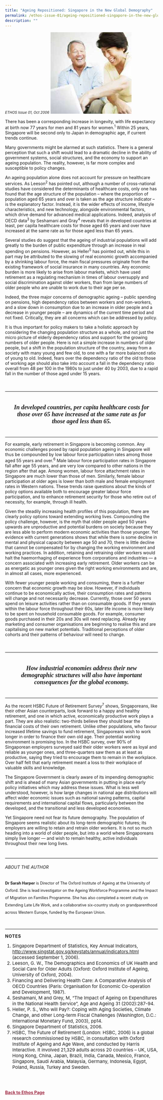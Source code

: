 ```yaml
---
title: "Ageing Repositioned: Singapore in the New Global Demography"
permalink: /ethos-issue-01/ageing-repositioned-singapore-in-the-new-global-demography/
description: ""
---
```

<style>

.back a
{
	color: #9f2943;
	font-weight: bold;
}

#banner img
{
	width:100%;
}
	
.young-at-heart
{
background-color: #949646;	
padding:20px;
color:white;
margin-top: 30px;
}
	
.young-at-heart h4
{
color:white;
}	

.young-at-heart a
{
color:white;
}		
	
.author
{
border-bottom: 1px solid black;
margin-top:40px;
padding-bottom:30px;
border-top: 1px solid black;	

}

.author p {
	font-size: 0.9em;
	line-height:24px !important;
	}	
	

.break
{
   border-top: 1px solid  black;
   border-bottom: 1px solid black;
	 padding:20px;
	text-align:center;
	margin-top:50px;
}
	
.break1
{
font-family: Georgia;
	font-size:20px;
	font-style: italic;
	font-weight: bold;
}

.boxheader {
	color: white !important;
	}	

.containerbox {
	background-color: #B7C9E2;
	border-radius: 10px;
	padding: 5%;
	margin-top: 5%;
	
	}	

li {
	font-size: 15px !important;
	
	}	
	
.notestop
{
	font-size: 15px;
	line-height:22px !important;
}	
	

</style>

<em><small>ETHOS Issue 01, Oct 2006</small></em>
<img src="/images/Ethos_Images/Ethos_Issue_01/Ageing_Repositioned.jpg">

 
<p>There has been a corresponding increase in longevity, with life expectancy at birth now 77 years for men and 81 years for women.<sup>1</sup> Within 25
years, Singapore will be second only to Japan in demographic age, if current trends continue.</p>  

<p>Many governments might be alarmed at such statistics. There is a general perception that such a shift would lead to a dramatic decline in the ability of government systems, social structures, and the economy to support an ageing population. The reality, however, is far more complex and susceptible to policy changes.</p>

<p>An ageing population alone does not account for pressure on healthcare services. As Leeson<sup>2</sup> has pointed out, although a number of cross-national studies have considered the determinants of healthcare costs, only one has found that the age structure of the population – where the proportion of population aged 65 years and over is taken as the age structure indicator – is the explanatory factor. Instead, it is the wider effects of income, lifestyle characteristics, and new technology, alongside environmental factors, which drive demand for advanced medical applications. Indeed, analysis of OECD data<sup>3</sup> by Seshamani and Gray<sup>4</sup> reveals that in developed countries at least, per capita healthcare costs for those aged 65 years and over have increased at the same rate as for those aged less than 65 years.</p>


<p>Several studies do suggest that the ageing of industrial populations will add greatly to the burden of public expenditure through an increase in real spending on pensions. However, as Heller<sup>5</sup> has pointed out, while this in part may be attributed to the slowing of real economic growth accompanied by a shrinking labour force, the main fiscal pressures originate from the existing framework of social insurance in many countries. Any economic burden is more likely to arise from labour markets, which have used retirement as a regulating mechanism in times of labour oversupply and social discrimination against older workers, than from large numbers of older people who are unable to work due to their age per se.</p>

<p>Indeed, the three major concerns of demographic ageing – public spending on pensions, high dependency ratios between workers and non-workers, and a slow down in consumption due to an increase in older people and a decrease in younger people – are dynamics of the current time period and not fixed. Critically, they are all concerns which can be addressed by policy.</p>

<p>It is thus important for policy makers to take a holistic approach by considering the changing population structure as a whole, and not just the micro picture of elderly dependency ratios and support for the growing numbers of older people. Here is not a simple increase in numbers of older people, but a shift in the population structure of the country, away from a society with many young and few old, to one with a far more balanced ratio of young to old. Indeed, fears over the dependency ratio of the old to those of working age should also take into account a fall in the dependency ratio overall from 48 per 100 in the 1980s to just under 40 by 2003, due to a rapid fall in the number of those aged under 15 years.</p>

<div class="break">  
  
<p class="break1">  
In developed countries, per capita healthcare costs for those over 65 have increased at the same rate as for those aged less than 65.
</p>  
  
</div>  

<p>For example, early retirement in Singapore is becoming common. Any economic challenges posed by rapid population ageing in Singapore will thus be compounded by low labour force participation rates among those aged 55 years and over.<sup>6</sup> Male labour force participation rates in Singapore fall after age 55 years, and are very low compared to other nations in the region after that age. Among women, labour force attachment rates in Singapore are much lower than those of men. Similarly, female labour participation at older ages is lower than both male and female employment rates in Western nations. These trends raise questions about the kinds of policy options available both to encourage greater labour force participation, and to enhance retirement security for those who retire out of necessity, for example, through ill health.</p>

<p>Given the steadily increasing health profiles of this population, there are clearly policy options toward extending working lives. Compounding the policy challenge, however, is the myth that older people aged 50 years upwards are unproductive and potential burdens on society because they are less able to perform modern economic activities than those younger. Yet evidence with current generations shows that while there is some decline in mental and physical capacity between age 50 and 70, there is little decline that cannot be compensated for by changing the working environment and working practices. In addition, retaining and retraining older workers would halt the haemorrhaging of experience from corporations and industries — a concern associated with increasing early retirement. Older workers can be as energetic as younger ones given the right working environments and are, in almost all cases, more experienced.</p>

<p>With fewer younger people working and consuming, there is a further concern that economic growth may be slow. However, if individuals continue to be economically active, their consumption rates and patterns will change and not necessarily decrease. Currently, those over 50 years spend on leisure activities rather than on consumable goods. If they remain within the labour force throughout their 60s, later life income is more likely to be spent on household consumable goods. For example, consumer goods purchased in their 20s and 30s will need replacing. Already key marketing and consumer organisations are beginning to realise this and are capitalising on new market potentials. Traditional perceptions of older cohorts and their patterns of behaviour will need to change.</p>

<div class="break">  
  
<p class="break1">  
How industrial economies address their new demographic structures will also have important consequences for the global economy.
</p>  
  
</div>  

<p>As the recent HSBC Future of Retirement Survey<sup>7</sup> shows, Singaporeans, like their other Asian counterparts, look forward to a happy and healthy retirement, and one in which active, economically productive work plays a part. They are also realistic: two-thirds believe they should bear the financial costs of their own retirement. Unlike other populations, who favour increased lifetime savings to fund retirement, Singaporeans wish to work longer in order to finance their own old age. Their potential working environment is promising too. In the HSBC survey, over 90% of Singaporean employers surveyed said their older workers were as loyal and reliable as younger ones, and three-quarters saw them as at least as productive, saying they tried to encourage them to remain in the workplace. Over half felt that early retirement meant a loss to their workplace of valuable skills and knowledge.</p>

<p>The Singapore Government is clearly aware of its impending demographic shift and is ahead of many Asian governments in putting in place early policy initiatives which may address these issues. What is less well understood, however, is how large changes in national age distributions will affect wider economic issues such as national saving patterns, capital requirements and international capital flows, particularly between the developed, and the transitional and less developed economies.</p>

<p>Yet Singapore need not fear its future demography. The population of Singapore seems realistic about its long-term demographic futures; its employers are willing to retain and retrain older workers. It is not so much heading into a world of older people, but into a world where Singaporeans simply live longer — and wish to remain healthy, active individuals throughout their new long lives.</p>
	 
  
<div class="author">  
  
<h6>ABOUT THE AUTHOR</h6>  
  
<p class="small-text"><strong>Dr Sarah Harper</strong> is Director of The Oxford Institute of Ageing at the University of Oxford.  She is lead investigator on the Ageing Workforce Programme and the Impact of Migration on Families Programme.  She has also completed a recent study on Extending Late Life Work, and a collaborative six-country study on grandparenthood across Western Europe, funded by the European Union.</p>  
  
</div>  


<p class="small-text" style="font-weight: bold; letter-spacing: 1px;"><a name="notes"></a>NOTES</p>  
  
<ol>
	
<li id="num1">Singapore Department of Statistics, Key Annual Indicators, <a href="http://www.singstat.gov.sg/keystats/annual/indicators.html">http://www.singstat.gov.sg/keystats/annual/indicators.html</a> (accessed September 1, 2006).
</li>
	
	
<li id="num2">Leeson, G. W., The Demographics and Economics of UK Health and Social Care for Older Adults (Oxford: Oxford Institute of Ageing, University of Oxford, 2004).</li>
	
<li id="num3">Financing and Delivering Health Care: A Comparative Analysis of OECD Countries (Paris: Organisation for Economic Co-operation and Development, 1987).</li>
	
<li id="num4">Seshamani, M and Grey, M, “The Impact of Ageing on Expenditures in the National Health Service”, Age and Ageing 31 (2002):287-94.</li>
	
<li id="num5">Heller, P. S., Who will Pay?: Coping with Aging Societies, Climate Change, and other Long-term Fiscal Challenges (Washington, D.C.: International Monetary Fund, 2003), pp14.</li>	
	
<li id="num6">Singapore Department of Statistics, 2006.</li>
	
<li id="num7">HSBC, The Future of Retirement (London: HSBC, 2006) is a global research commissioned by HSBC, in consultation with Oxford Institute of Ageing and Age Wave, and conducted by Harris Interactive. It involved 21,329 adults across 20 countries – UK, USA, Hong Kong, China, Japan, Brazil, India, Canada, Mexico, France, Singapore, Saudi Arabia, Malaysia, Germany, Indonesia, Egypt, Poland, Russia, Turkey and Sweden.</li>	
	
</ol>	



<br>




<br>
<br>	
<div class="back">
<a href="/ethos/">Back to Ethos Page</a>	
</div>